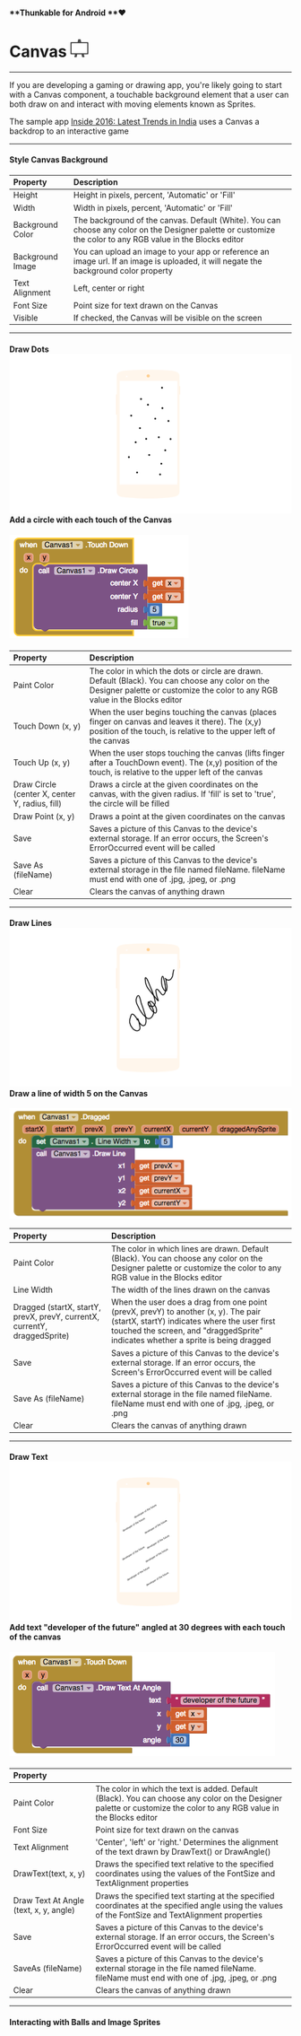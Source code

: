 #### **Thunkable for Android **❤

# Canvas ![](/assets/canvas-icon.png)

---

If you are developing a gaming or drawing app, you're likely going to start with a Canvas component, a touchable background element that a user can both draw on and interact with moving elements known as Sprites.

The sample app [Inside 2016: Latest Trends in India](https://www.gitbook.com/book/albertching/thunkable-docs/edit#) uses a Canvas a backdrop to an interactive game

---

#### Style Canvas Background

| Property | Description |
| :--- | :--- |
| Height | Height in pixels, percent, 'Automatic' or 'Fill' |
| Width | Width in pixels, percent, 'Automatic' or 'Fill' |
| Background Color | The background of the canvas. Default \(White\). You can choose any color on the Designer palette or customize the color to any RGB value in the Blocks editor |
| Background Image | You can upload an image to your app or reference an image url. If an image is uploaded, it will negate the background color property |
| Text Alignment | Left, center or right |
| Font Size | Point size for text drawn on the Canvas |
| Visible | If checked, the Canvas will be visible on the screen |

---

#### Draw Dots![](/assets/canvas-fig-1.png)Add a circle with each touch of the Canvas

#### ![](/assets/canvas-blocks-1.png)

| Property | Description |
| :--- | :--- |
| Paint Color | The color in which the dots or circle are drawn. Default \(Black\). You can choose any color on the Designer palette or customize the color to any RGB value in the Blocks editor |
| Touch Down \(x, y\) | When the user begins touching the canvas \(places finger on canvas and leaves it there\). The \(x,y\) position of the touch, is relative to the upper left of the canvas |
| Touch Up \(x, y\) | When the user stops touching the canvas \(lifts finger after a TouchDown event\). The \(x,y\) position of the touch, is relative to the upper left of the canvas |
| Draw Circle \(center X, center Y, radius, fill\) | Draws a circle at the given coordinates on the canvas, with the given radius. If 'fill' is set to 'true', the circle will be filled |
| Draw Point \(x, y\) | Draws a point at the given coordinates on the canvas |
| Save | Saves a picture of this Canvas to the device's external storage. If an error occurs, the Screen's ErrorOccurred event will be called |
| Save As \(fileName\) | Saves a picture of this Canvas to the device's external storage in the file named fileName. fileName must end with one of .jpg, .jpeg, or .png |
| Clear | Clears the canvas of anything drawn |

---

#### Draw Lines![](/assets/canvas-fig-2.png)Draw a line of width 5 on the Canvas

![](/assets/canvas-blocks-2.png)

| Property | Description |
| :--- | :--- |
| Paint Color | The color in which lines are drawn. Default \(Black\). You can choose any color on the Designer palette or customize the color to any RGB value in the Blocks editor |
| Line Width | The width of the lines drawn on the canvas |
| Dragged \(startX, startY, prevX, prevY, currentX, currentY, draggedSprite\) | When the user does a drag from one point \(prevX, prevY\) to another \(x, y\). The pair \(startX, startY\) indicates where the user first touched the screen, and "draggedSprite" indicates whether a sprite is being dragged |
| Save | Saves a picture of this Canvas to the device's external storage. If an error occurs, the Screen's ErrorOccurred event will be called |
| Save As \(fileName\) | Saves a picture of this Canvas to the device's external storage in the file named fileName. fileName must end with one of .jpg, .jpeg, or .png |
| Clear | Clears the canvas of anything drawn |

---

#### Draw Text![](/assets/canvas-fig-3.png)Add text "developer of the future" angled at 30 degrees with each touch of the canvas

#### ![](/assets/canvas-blocks-3.png)

| Property |  |
| :--- | :--- |
| Paint Color | The color in which the text is added. Default \(Black\). You can choose any color on the Designer palette or customize the color to any RGB value in the Blocks editor |
| Font Size | Point size for text drawn on the canvas |
| Text Alignment | 'Center', 'left' or 'right.' Determines the alignment of the text drawn by DrawText\(\) or DrawAngle\(\) |
| DrawText\(text, x, y\) | Draws the specified text relative to the specified coordinates using the values of the FontSize and TextAlignment properties |
| Draw Text At Angle \(text, x, y,  angle\) | Draws the specified text starting at the specified coordinates at the specified angle using the values of the FontSize and TextAlignment properties |
| Save | Saves a picture of this Canvas to the device's external storage. If an error occurs, the Screen's ErrorOccurred event will be called |
| SaveAs \(fileName\) | Saves a picture of this Canvas to the device's external storage in the file named fileName. fileName must end with one of .jpg, .jpeg, or .png |
| Clear | Clears the canvas of anything drawn |

---

#### Interacting with Balls and Image Sprites



